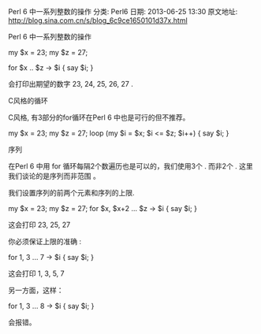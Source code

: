 Perl 6 中一系列整数的操作
分类: Perl6
日期: 2013-06-25 13:30
原文地址: http://blog.sina.com.cn/s/blog_6c9ce1650101d37x.html


Perl 6 中一系列整数的操作


my $x = 23;
my $z = 27;

for $x .. $z -> $i {
      say $i;
}


会打印出期望的数字 23, 24, 25, 26, 27 .

 

C风格的循环

C风格, 有3部分的for循环在Perl 6 中也是可行的但不推荐。

my $x = 23;
my $z = 27;
loop (my $i = $x; $i <= $z; $i++) {
      say $i;
}

 

序列

在Perl 6 中用 for 循环每隔2个数遍历也是可以的，我们使用3个 . 而非2个 . 这里我们谈论的是序列而非范围 。

我们设置序列的前两个元素和序列的上限.


my $x = 23;
my $z = 27;
for $x, $x+2 ... $z  -> $i {
  say $i;
}


这会打印 23, 25, 27

你必须保证上限的准确 :


for 1, 3 ... 7  -> $i {
  say $i;
}


这会打印 1, 3, 5, 7

另一方面，这样：


for 1, 3 ... 8   -> $i {
  say $i;
}


会报错。
